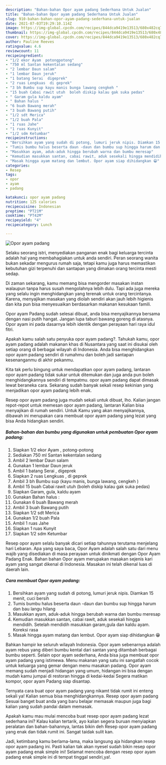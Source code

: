 ```yaml
---
description: "Bahan-bahan Opor ayam padang Sederhana Untuk Jualan"
title: "Bahan-bahan Opor ayam padang Sederhana Untuk Jualan"
slug: 910-bahan-bahan-opor-ayam-padang-sederhana-untuk-jualan
date: 2021-07-03T19:29:10.114Z
image: https://img-global.cpcdn.com/recipes/844dca9419e13513/680x482cq70/opor-ayam-padang-foto-resep-utama.jpg
thumbnail: https://img-global.cpcdn.com/recipes/844dca9419e13513/680x482cq70/opor-ayam-padang-foto-resep-utama.jpg
cover: https://img-global.cpcdn.com/recipes/844dca9419e13513/680x482cq70/opor-ayam-padang-foto-resep-utama.jpg
author: Pauline Reeves
ratingvalue: 4.6
reviewcount: 11
recipeingredient:
- "1/2 ekor Ayam  potongpotong"
- "750 ml Santan kekentalan sedang"
- "2 lembar Daun salam"
- "1 lembar Daun jeruk"
- "1 batang Serai  digeprek"
- "2 ruas Lengkuas  di geprek"
- "3 bh Bumbu sup kayu manis bunga lawang cengkeh "
- "15 buah Cabai rawit utuh  boleh diskip kalau gak suka pedas"
- " Garam gula kaldu ayam"
- " Bahan halus "
- "6 buah Bawang merah"
- "3 buah Bawang putih"
- "1/2 sdt Merica"
- "1/2 buah Pala"
- "1 ruas Jahe"
- "1 ruas Kunyit"
- "1/2 sdm Ketumbar"
recipeinstructions:
- "Bersihkan ayam yang sudah di potong, lumuri jeruk nipis. Diamkan 15 menit, cuci bersih"
- "Tumis bumbu halus beserta daun -daun dan bumbu sup hingga harum dan bau langu hilang"
- "Masukkan ayam, aduk-aduk hingga berubah warna dan bumbu meresap"
- "Kemudian masukkan santan, cabai rawit, aduk sesekali hingga mendidih. Setelah mendidih masukkan garam,gula dan kaldu ayam. Koreksi rasa"
- "Masak hingga ayam matang dan lembut. Opor ayam siap dihidangkan 😁"
categories:
- Resep
tags:
- opor
- ayam
- padang

katakunci: opor ayam padang 
nutrition: 125 calories
recipecuisine: Indonesian
preptime: "PT21M"
cooktime: "PT42M"
recipeyield: "4"
recipecategory: Lunch

---
```



![Opor ayam padang](https://img-global.cpcdn.com/recipes/844dca9419e13513/680x482cq70/opor-ayam-padang-foto-resep-utama.jpg)

Selaku seorang istri, menyediakan panganan enak bagi keluarga tercinta adalah hal yang membahagiakan untuk anda sendiri. Peran seorang  wanita bukan sekadar mengurus rumah saja, tetapi kamu juga harus memastikan kebutuhan gizi terpenuhi dan santapan yang dimakan orang tercinta mesti sedap.

Di zaman  sekarang, kamu memang bisa mengorder masakan instan walaupun tanpa harus susah mengolahnya lebih dulu. Tapi ada juga mereka yang selalu ingin menghidangkan yang terenak untuk orang tercintanya. Karena, menyajikan masakan yang diolah sendiri akan jauh lebih higienis dan kita pun bisa menyesuaikan berdasarkan makanan kesukaan famili. 

Opor ayam Padang sudah selesai dibuat, anda bisa menyajikannya bersama dengan nasi putih hangat. Jangan lupa taburi bawang goreng di atasnya. Opor ayam ini pada dasarnya lebih identik dengan perayaan hari raya idul fitri.

Apakah kamu salah satu penyuka opor ayam padang?. Tahukah kamu, opor ayam padang adalah makanan khas di Nusantara yang saat ini disukai oleh setiap orang di berbagai wilayah di Indonesia. Anda bisa menghidangkan opor ayam padang sendiri di rumahmu dan boleh jadi santapan kesenanganmu di akhir pekanmu.

Kita tak perlu bingung untuk mendapatkan opor ayam padang, lantaran opor ayam padang tidak sukar untuk ditemukan dan juga anda pun boleh menghidangkannya sendiri di tempatmu. opor ayam padang dapat dimasak lewat beraneka cara. Sekarang sudah banyak sekali resep kekinian yang menjadikan opor ayam padang lebih enak.

Resep opor ayam padang juga mudah sekali untuk dibuat, lho. Kalian jangan repot-repot untuk memesan opor ayam padang, lantaran Kalian bisa menyajikan di rumah sendiri. Untuk Kamu yang akan menyajikannya, dibawah ini merupakan cara membuat opor ayam padang yang lezat yang bisa Anda hidangkan sendiri.

<!--inarticleads1-->

##### Bahan-bahan dan bumbu yang digunakan untuk pembuatan Opor ayam padang:

1. Siapkan 1/2 ekor Ayam , potong-potong
1. Sediakan 750 ml Santan kekentalan sedang
1. Ambil 2 lembar Daun salam
1. Gunakan 1 lembar Daun jeruk
1. Ambil 1 batang Serai , digeprek
1. Siapkan 2 ruas Lengkuas , di geprek
1. Ambil 3 bh Bumbu sup (kayu manis, bunga lawang, cengkeh )
1. Ambil 15 buah Cabai rawit utuh  (boleh diskip kalau gak suka pedas)
1. Siapkan  Garam, gula, kaldu ayam
1. Gunakan  Bahan halus :
1. Gunakan 6 buah Bawang merah
1. Ambil 3 buah Bawang putih
1. Siapkan 1/2 sdt Merica
1. Gunakan 1/2 buah Pala
1. Ambil 1 ruas Jahe
1. Siapkan 1 ruas Kunyit
1. Siapkan 1/2 sdm Ketumbar


Resep opor ayam selalu banyak dicari setiap tahunnya terutama menjelang hari Lebaran. Apa yang saya baca, Opor Ayam adalah salah satu dari menu wajib yang disediakan di masa perayaan untuk dinikmati dengan Opor Ayam Padang Enak. Bahan bahan Opor ayam merupakan masakan sejenis kari ayam yang sangat dikenal di Indonesia. Masakan ini telah dikenal luas di daerah lain. 

<!--inarticleads2-->

##### Cara membuat Opor ayam padang:

1. Bersihkan ayam yang sudah di potong, lumuri jeruk nipis. Diamkan 15 menit, cuci bersih
1. Tumis bumbu halus beserta daun -daun dan bumbu sup hingga harum dan bau langu hilang
1. Masukkan ayam, aduk-aduk hingga berubah warna dan bumbu meresap
1. Kemudian masukkan santan, cabai rawit, aduk sesekali hingga mendidih. Setelah mendidih masukkan garam,gula dan kaldu ayam. Koreksi rasa
1. Masak hingga ayam matang dan lembut. Opor ayam siap dihidangkan 😁


Bahkan hampir ke seluruh wilayah Indonesia. Opor ayam sebenarnya adalah ayam rebus yang diberi bumbu kental dari santan yang ditambah berbagai bumbu seperti. Selain opor ayam sederhana, Anda bisa juga membuat opor ayam padang yang istimewa. Menu makanan yang satu ini sangatlah cocok untuk keluarga yang gemar dengan menu masakan padang. Opor ayam memang sudah menjadi hidangan yang umum, hidangan ini bisa dengan mudah kamu jumpai di restoran hingga di kedai-kedai Segera matikan kompor, opor ayam Padang siap disantap. 

Ternyata cara buat opor ayam padang yang nikamt tidak rumit ini enteng sekali ya! Kalian semua bisa menghidangkannya. Resep opor ayam padang Sesuai banget buat anda yang baru belajar memasak maupun juga bagi kalian yang sudah pandai dalam memasak.

Apakah kamu mau mulai mencoba buat resep opor ayam padang lezat sederhana ini? Kalau kalian tertarik, ayo kalian segera buruan menyiapkan peralatan dan bahan-bahannya, lantas bikin deh Resep opor ayam padang yang enak dan tidak rumit ini. Sangat taidak sulit kan. 

Jadi, ketimbang kamu berlama-lama, maka langsung aja hidangkan resep opor ayam padang ini. Pasti kalian tak akan nyesel sudah bikin resep opor ayam padang enak simple ini! Selamat mencoba dengan resep opor ayam padang enak simple ini di tempat tinggal sendiri,ya!.

